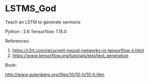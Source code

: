 # LSTMS_God
Teach an LSTM to generate sermons

Python : 3.6
Tensorflow: 1.15.0

References:

1) https://r2rt.com/recurrent-neural-networks-in-tensorflow-ii.html
2) https://www.tensorflow.org/tutorials/text/text_generation

Book:

http://www.gutenberg.org/files/10/10-h/10-h.htm
